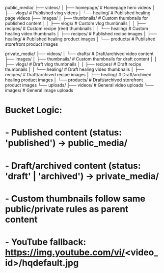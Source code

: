 public_media/
├── videos/
│   ├── homepage/         # Homepage hero videos
│   ├── vlogs/           # Published vlog videos
│   └── healing/         # Published healing page videos
├── images/
│   ├── thumbnails/      # Custom thumbnails for published content
│   │   ├── vlogs/       # Custom vlog thumbnails
│   │   ├── recipes/     # Custom recipe (reel) thumbnails
│   │   └── healing/     # Custom healing video thumbnails
│   ├── recipes/         # Published recipe images
│   ├── healing/         # Published healing product images
│   └── products/        # Published storefront product images

private_media/
├── videos/
│   └── drafts/          # Draft/archived video content
├── images/
│   ├── thumbnails/      # Custom thumbnails for draft content
│   │   ├── vlogs/       # Draft vlog thumbnails
│   │   ├── recipes/     # Draft recipe thumbnails
│   │   └── healing/     # Draft healing video thumbnails
│   ├── recipes/         # Draft/archived recipe images
│   ├── healing/         # Draft/archived healing product images
│   └── products/        # Draft/archived storefront product images
└── uploads/
    ├── videos/          # General video uploads
    └── images/          # General image uploads

# Bucket Logic:
# - Published content (status: 'published') → public_media/
# - Draft/archived content (status: 'draft' | 'archived') → private_media/
# - Custom thumbnails follow same public/private rules as parent content
# - YouTube fallback: https://img.youtube.com/vi/<video_id>/hqdefault.jpg
